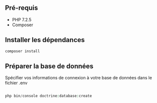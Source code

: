 ## Pré-requis

* PHP 7.2.5
* Composer


## Installer les dépendances

```bash
composer install
```

## Préparer la base de données

Spécifier vos informations de connexion à votre base de données dans le fichier .env

```bash
```

```php
php bin/console doctrine:database:create
```